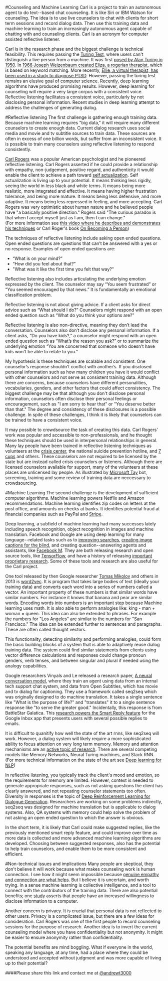 #Counseling and Machine Learning
Carl is a project to train an autonomous agent to do text--based chat counseling. It is like Siri or IBM Watson for counseling.  The idea is to use live counselors to chat with clients for short term sessions and record dialog data.  Then use this training data and machine learning to train an increasingly autonomous agent capable of chatting with and counseling clients. Carl is an acronym for computer assisted reflective listener.   

Carl is in the research phase and the biggest challenge is technical feasibility.  This requires passing the [Turing Test](https://en.wikipedia.org/wiki/Turing_test), where users can't distinguish a live person from a machine.  It was first [posed by Alan Turing in 1950](http://www.loebner.net/Prizef/TuringArticle.html). In [1966  Joseph Weizenbaum created Eliza, a rogerian therapist](http://web.stanford.edu/class/linguist238/p36-weizenabaum.pdf), which is based on keyword matching. More recently, [Ellie, a virtual therapist, has been used in a study to diagnose PTSD](http://www.economist.com/news/science-and-technology/21612114-virtual-shrink-may-sometimes-be-better-real-thing-computer-will-see). However, passing the turing test remains an elusive goal of computer science. Recently, deep learning algorithms have produced promising results. However, deep learning for counseling will require a very large corpus with a consistent voice. Reflective listening facilitates a consistent voice, particularly by not disclosing personal information. Recent studies in deep learning attempt to address the challenges of generating dialog.  

#Reflective listening
The first challenge is gathering enough training data. Because machine learning requires "big data," it will require many different counselors to create enough data. Current dialog research uses social media and movie and tv subtitle sources to train data. These sources are often in excess of one billion words, but suffer from an inconsistent voice.  It is possible to train many counselors using reflective listening to respond consistently.  

[Carl Rogers](https://en.wikipedia.org/wiki/Carl_Rogers) was a popular American psychologist and he pioneered reflective listening. Carl Rogers asserted if he could provide a relationship with empathy, non-judgement, positive regard, and authenticity it would enable the client to achieve a path toward [self actualization](https://en.wikipedia.org/wiki/Self-actualization).  Self actualization is living up to your potential.  It means thinking less rigidly, seeing the world in less black and white terms.  It means being more realistic, more integrated and effective.  It means having higher frustration tolerance, and being more mature.  It means being less defensive, and more adaptive.  It means being less repressed in feeling, and more accepting.  Carl Rogers was very optimistic about human nature and he believed people have "a basically positive direction." Rogers said "The curious paradox is that when I accept myself just as I am, then I can change."  
(For more information see [this video where he describes and demonstrates his techniques](https://youtu.be/ee1bU4XuUyg?t=184) or Carl Roger's book [On Becoming a Person](http://www.amazon.com/On-Becoming-Person-Therapists-Psychotherapy/dp/039575531X))

The techniques of reflective listening include asking open ended questions.  Open ended questions are questions that can’t be answered with a yes or no response.  Examples of open ended questions are: 
- “What is on your mind?” 
- “How did you feel about that?” 
- "What was it like the first time you felt that way?"

Reflective listening also includes articulating the underlying emotion expressed by the client. The counselor may say “You seem frustrated” or “You seemed encouraged by that news.”  It is fundamentally an emotional classification problem.  

Reflective listening is not about giving advice.  If a client asks for direct advice such as “What should I do?”  Counselors might respond with an open ended question such as “What do you think your options are?”

Reflective listening is also non-directive, meaning they don’t lead the conversation.  Counselors also don’t disclose any personal information. If a client asks, “Do you have kids?,”  a counselor might respond with an open ended question such as “What’s the reason you ask?” or to summarize the underlying emotion  “You are concerned that someone who doesn't have kids won't be able to relate to you.”  

My hypothesis is these techniques are scalable and consistent.  One counselor’s response shouldn’t conflict with another’s.  If you disclosed personal information such as how many children you have  it would conflict with other counselors and not serve as consistent training data. Although there are concerns, because counselors have different personalities, vocabularies, genders, and other factors that could affect consistency.  The biggest challenge may be that although you don't disclose personal information, counselors often disclose their personal feelings or encouragement, such as "I am sorry to hear that" or "You deserve better than that."  The degree and consistency of these disclosures is a possible challenge. In spite of these challenges, I think it is likely that counselors can be trained to have a consistent voice.  

It may possible to crowdsource the task of creating this data. Carl Rogers' work was popular and accessible to non-professionals, and he thought these techniques should be used in  interpersonal relationships in general. Many lay people have been trained in reflective listening techniques as volunteers at the [crisis center](http://www.crisiscenterbham.com/), the national suicide prevention hotline, and [7 cups](http://www.7cups.com/) and others. These counselors are not required to be licensed by the state but are instead called crisis counselors or listeners.  Although there are licensed counselors available for support, many of the volunteers at these places are unlicensed lay people. As illustrated by [Microsoft Tay](https://en.wikipedia.org/wiki/Tay_(bot)) bot, screening, training and some review of training data are neccessary to crowdsourcing.  

#Machine Learning
The second challenge is the development of sufficient computer algorithms. Machine learning powers Netflix and Amazon recommendations. Machine learning identifies zip codes on letters at the post office, and amounts on checks at banks.  It identifies potential fraud at financial companies such as PayPal and [Stripe](https://stripe.com/blog/fraud-reporting).  

Deep learning, a subfield of machine learning had many successes lately including speech recognition, object recognition in images and machine translation. Facebook and Google are using deep learning for many language--related tasks such as to [improving searches](http://searchengineland.com/faq-all-about-the-new-google-rankbrain-algorithm-234440), [creating image captions for the blind](http://www.wired.com/2015/10/facebook-artificial-intelligence-describes-photo-captions-for-blind-people/), and creating question--answering agents and assistants, like [Facebook M](https://www.facebook.com/Davemarcus/posts/10156070660595195).  They are both releasing research and open source tools, like [TensorFlow](http://www.tensorflow.org/), and have a history of releasing [important proprietary research](http://infolab.stanford.edu/~backrub/google.html). Some of these tools and research are also useful for the Carl project.  

One tool released by then Google researcher [Tomas Mikolov](https://scholar.google.com/citations?user=oBu8kMMAAAAJ&hl=en) and others in 2013 is [word2vec](https://code.google.com/p/word2vec/).  It is program that takes large bodies of text (ideally your training data) and converts each word into a series of numbers called a vector. An important property of these numbers is that similar words have similar numbers.  For instance it knows that banana and pear are similar words. Encoding words into numbers is an important step because Machine learning uses math.  It is also able to perform analogies like: king - man + woman = queen.  This idea can also be extended to phrases. For example the numbers for "Los Angeles" are similar to the numbers for "San Francisco."  The idea can be extended further to sentences and paragraphs.  These are often called thought vectors. 

This functionality, detecting similarity and performing analogies, could form the basic building blocks of a system that is able to adaptively reuse dialog training data.  The system could find similar statements from clients using vector difference calculations and responses could change pronoun genders, verb tenses, and between singular and plural if needed using the analogy capabilities.

Google researchers Vinyals and Le released a research paper, [A neural conversation model](http://arxiv.org/pdf/1506.05869v3.pdf), where they train an agent using data from an internal tech support chat system, and data from Open Subtitles, which has movie and tv dialog for captioning. They use a framework called seq2seq which was originally designed to do machine translation.  It takes a single sentence like "What is the purpose of life?" and  "translates" it to a single sentence response like "to serve the greater good." Incidentally, this response is from BattleStar Galatica.  This [research powers the Smart Reply feature](http://googleresearch.blogspot.co.uk/2015/11/computer-respond-to-this-email.html) for the Google Inbox app that presents users with several possible replies to emails.

It is difficult to quanitify how well the state of the art rnns, like seq2seq will work. However, a dialog system will likely require a more sophisticated ability to focus attention on very long term memory.  Memory and attention mechanisms are an [active topic of research](https://research.facebook.com/pages/764602597000662/reasoning-attention-memory-ram-nips-workshop-2015/).  There are several competing models like Memory Networks, Neural Turing machines, and Stack RNN.  
(For more technical information on the state of the art see [Deep learning for NLP](https://github.com/andrewt3000/DL4NLP#deep-learning-for-nlp-resources))

In reflective listening, you typically track the client's mood and emotion, so the requirements for memory are limited.  However, context is needed to generate appropriate responses, such as not asking questions the client has clearly answered, and not repeating counselor statements too often. Diversity in responses is the topic of [Deep Reinforcement Learning for Dialogue Generation](https://arxiv.org/pdf/1606.01541v3.pdf). Researchers are working on some problems indirectly, seq2seq was designed for machine translation but is applicable to dialog systems. Also, QA systems with memory could help solve the problem of not asking an open ended question to which the answer is obvious.  

In the short term, it is likely that Carl could make suggested replies, like the previously mentioned smart reply feature, and could improve over time as more data is collected and more advanced machine learning algorithms are developed. Choosing between suggested responses,  also has the potential to help train counselors, and enable them to be more consistent and efficient.  

#Non-technical issues and implications
Many people are skeptical, they don't believe it will work because what makes counseling work is human connection. I see how it might seem impossible because  [genuine empathy and connection are what helps](https://www.youtube.com/watch?v=1Evwgu369Jw). But I believe it is uncertain, and worth trying. In a sense machine learning is collective intelligence, and a tool to connect with the contributors of the training data. There are also potential benefits; one [study](http://www.sciencedirect.com/science/article/pii/S0747563214002647) asserts that people have an increased willingness to disclose information to a computer. 

Another concern is privacy. It is crucial that personal data is not reflected to other users. Privacy is a complicated issue, but there are a few ideas for consideration.  Carl Rogers was one of the first people to record counseling sessions for the purpose of research.  Another idea is to invert the current counseling model where you have confidentiality but not anonymity.  It might be easier to ensure anonymity rather than confidentiality.      
  
The potential benefits are mind boggling.  What if everyone in the world, speaking any language, at any time, had a place where they could be understood and accepted without judgment and was more capable of living up to their potential?

####Please share this link and contact me at [@andrewt3000](https://twitter.com/andrewt3000)
  




